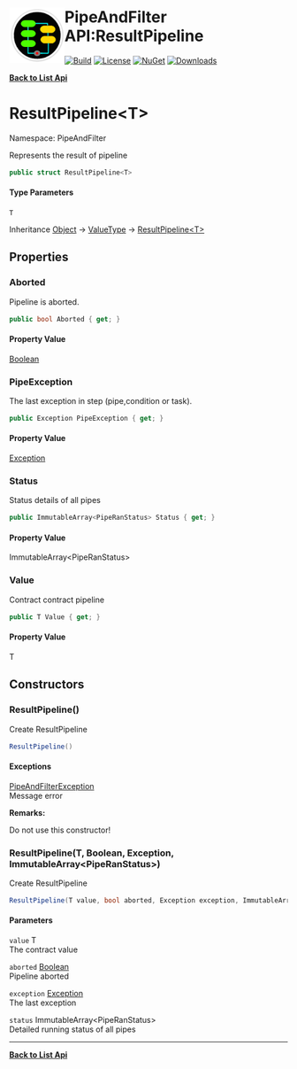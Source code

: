 # <img align="left" width="100" height="100" src="../images/icon.png">PipeAndFilter API:ResultPipeline<T> 

[![Build](https://github.com/FRACerqueira/PipeAndFilter/workflows/Build/badge.svg)](https://github.com/FRACerqueira/PipeAndFilter/actions/workflows/build.yml)
[![License](https://img.shields.io/badge/License-MIT-brightgreen.svg)](https://github.com/FRACerqueira/PipeAndFilter/blob/master/LICENSE)
[![NuGet](https://img.shields.io/nuget/v/PipeAndFilter)](https://www.nuget.org/packages/PipeAndFilter/)
[![Downloads](https://img.shields.io/nuget/dt/PipeAndFilter)](https://www.nuget.org/packages/PipeAndFilter/)

[**Back to List Api**](./apis.md)

# ResultPipeline&lt;T&gt;

Namespace: PipeAndFilter

Represents the result of pipeline

```csharp
public struct ResultPipeline<T>
```

#### Type Parameters

`T`<br>

Inheritance [Object](https://docs.microsoft.com/en-us/dotnet/api/system.object) → [ValueType](https://docs.microsoft.com/en-us/dotnet/api/system.valuetype) → [ResultPipeline&lt;T&gt;](./pipeandfilter.resultpipeline-1.md)

## Properties

### <a id="properties-aborted"/>**Aborted**

Pipeline is aborted.

```csharp
public bool Aborted { get; }
```

#### Property Value

[Boolean](https://docs.microsoft.com/en-us/dotnet/api/system.boolean)<br>

### <a id="properties-pipeexception"/>**PipeException**

The last exception in step (pipe,condition or task).

```csharp
public Exception PipeException { get; }
```

#### Property Value

[Exception](https://docs.microsoft.com/en-us/dotnet/api/system.exception)<br>

### <a id="properties-status"/>**Status**

Status details of all pipes

```csharp
public ImmutableArray<PipeRanStatus> Status { get; }
```

#### Property Value

ImmutableArray&lt;PipeRanStatus&gt;<br>

### <a id="properties-value"/>**Value**

Contract contract pipeline

```csharp
public T Value { get; }
```

#### Property Value

T<br>

## Constructors

### <a id="constructors-.ctor"/>**ResultPipeline()**

Create ResultPipeline

```csharp
ResultPipeline()
```

#### Exceptions

[PipeAndFilterException](./pipeandfilter.pipeandfilterexception.md)<br>
Message error

**Remarks:**

Do not use this constructor!

### <a id="constructors-.ctor"/>**ResultPipeline(T, Boolean, Exception, ImmutableArray&lt;PipeRanStatus&gt;)**

Create ResultPipeline

```csharp
ResultPipeline(T value, bool aborted, Exception exception, ImmutableArray<PipeRanStatus> status)
```

#### Parameters

`value` T<br>
The contract value

`aborted` [Boolean](https://docs.microsoft.com/en-us/dotnet/api/system.boolean)<br>
Pipeline aborted

`exception` [Exception](https://docs.microsoft.com/en-us/dotnet/api/system.exception)<br>
The last exception

`status` ImmutableArray&lt;PipeRanStatus&gt;<br>
Detailed running status of all pipes


- - -
[**Back to List Api**](./apis.md)
